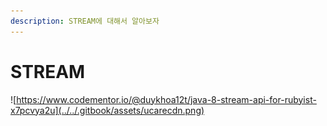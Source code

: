 ```yaml
---
description: STREAM에 대해서 알아보자
---
```


# STREAM

![https://www.codementor.io/@duykhoa12t/java-8-stream-api-for-rubyist-x7pcvya2u](../../.gitbook/assets/ucarecdn.png)



